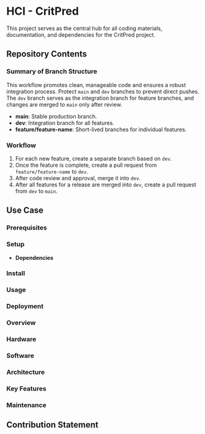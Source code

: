 # HCI - CritPred

This project serves as the central hub for all coding materials, documentation, and dependencies for the CritPred project.

## Repository Contents

### Summary of Branch Structure

This workflow promotes clean, manageable code and ensures a robust integration process. Protect `main` and `dev` branches to prevent direct pushes. The `dev` branch serves as the integration branch for feature branches, and changes are merged to `main` only after review.

- **main**: Stable production branch.
- **dev**: Integration branch for all features.
- **feature/feature-name**: Short-lived branches for individual features.

### Workflow

1. For each new feature, create a separate branch based on `dev`.
2. Once the feature is complete, create a pull request from `feature/feature-name` to `dev`.
3. After code review and approval, merge it into `dev`.
4. After all features for a release are merged into `dev`, create a pull request from `dev` to `main`.

## Use Case

### Prerequisites

### Setup

- **Dependencies**

### Install

### Usage

### Deployment

### Overview

### Hardware

### Software

### Architecture

### Key Features

### Maintenance

## Contribution Statement
